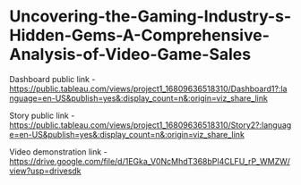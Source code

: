 # Uncovering-the-Gaming-Industry-s-Hidden-Gems-A-Comprehensive-Analysis-of-Video-Game-Sales

Dashboard public link - https://public.tableau.com/views/project1_16809636518310/Dashboard1?:language=en-US&publish=yes&:display_count=n&:origin=viz_share_link

Story public link - https://public.tableau.com/views/project1_16809636518310/Story2?:language=en-US&publish=yes&:display_count=n&:origin=viz_share_link

Video demonstration link - https://drive.google.com/file/d/1EGka_V0NcMhdT368bPl4CLFU_rP_WMZW/view?usp=drivesdk
